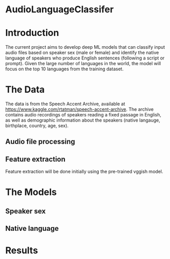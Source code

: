 # AudioLanguageClassifer

# Introduction
The current project aims to develop deep ML models that can classify input audio files based on speaker sex (male or female) and identify the native language of speakers who produce English sentences (following a script or prompt). Given the large number of languages in the world, the model will focus on the top 10 languages from the training dataset.
# The Data
The data is from the Speech Accent Archive, available at https://www.kaggle.com/rtatman/speech-accent-archive. 
The archive contains audio recordings of speakers reading a fixed passage in English, as well as demographic information about the speakers (native langauge, birthplace, country, age, sex).
## Audio file processing
## Feature extraction
Feature extraction will be done initially using the pre-trained vggish model.
# The Models
## Speaker sex
## Native language
# Results
